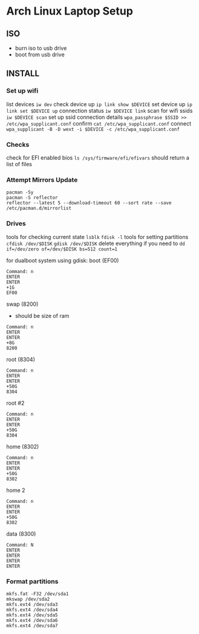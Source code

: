 # Arch Linux Laptop Setup

## ISO
- burn iso to usb drive
- boot from usb drive

## INSTALL

### Set up wifi
list devices
```iw dev```
check device up
```ip link show $DEVICE```
set device up
```ip link set $DEVICE up```
connection status
```iw $DEVICE link```
scan for wifi ssids
```iw $DEVICE scan```
set up ssid connection details
```wpa_passphrase $SSID >> /etc/wpa_supplicant.conf```
confirm
```cat /etc/wpa_supplicant.conf```
connect
```wpa_supplicant -B -D wext -i $DEVICE -c /etc/wpa_supplicant.conf```

### Checks
check for EFI enabled bios
```ls /sys/firmware/efi/efivars```
should return a list of files

### Attempt Mirrors Update
```
pacman -Sy
pacman -S reflector
reflector --latest 5 --download-timeout 60 --sort rate --save /etc/pacman.d/mirrorlist
```

### Drives
tools for checking current state
```lsblk```
```fdisk -l```
tools for setting partitions
```cfdisk /dev/$DISK```
```gdisk /dev/$DISK```
delete everything if you need to 
```dd if=/dev/zero of=/dev/$DISK bs=512 count=1```

for dualboot system using gdisk:
boot (EF00)
```
Command: n
ENTER
ENTER
+1G
EF00
```
swap (8200)
- should be size of ram
```
Command: n
ENTER
ENTER
+8G
8200
```
root (8304)
```
Command: n
ENTER
ENTER
+50G
8304
```
root #2
```
Command: n
ENTER
ENTER
+50G
8304
```
home (8302)
```
Command: n
ENTER
ENTER
+50G
8302
```
home 2
```
Command: n
ENTER
ENTER
+50G
8302
```
data (8300)
```
Command: N
ENTER
ENTER
ENTER
ENTER
```
### Format partitions
```
mkfs.fat -F32 /dev/sda1
mkswap /dev/sda2
mkfs.ext4 /dev/sda3
mkfs.ext4 /dev/sda4
mkfs.ext4 /dev/sda5
mkfs.ext4 /dev/sda6
mkfs.ext4 /dev/sda7
```
